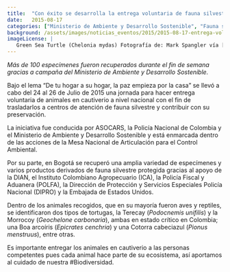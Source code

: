 ```yaml
---
title:  "Con éxito se desarrolla la entrega voluntaria de fauna silvestre en el país"
date:   2015-08-17
categories: ["Ministerio de Ambiente y Desarrollo Sostenible", "Fauna silvestre", "2015"]
background: /assets/images/noticias_eventos/2015/2015-08-17-entrega-voluntaria-de-fauna-silvestre.jpg
imageLicense: |
   Green Sea Turtle (Chelonia mydas) Fotografía de: Mark Spangler vía [Flickr](https://flic.kr/p/sUytGj)
---
```


*Más de 100 especímenes fueron recuperados durante el fin de semana gracias a campaña del Ministerio de Ambiente y Desarrollo Sostenible.*  

Bajo el lema “De tu hogar a su hogar, la paz empieza por la casa” se llevó a cabo del 24 al 26 de Julio de 2015 una jornada para hacer entrega voluntaria de animales en cautiverio a nivel nacional con el fin de trasladarlos a centros de atención de fauna silvestre y contribuir con su preservación.  

La iniciativa fue conducida por ASOCARS, la Policía Nacional de Colombia y el Ministerio de Ambiente y Desarrollo Sostenible y está enmarcada dentro de las acciones de la Mesa Nacional de Articulación para el Control Ambiental.  

Por su parte, en Bogotá se recuperó una amplia variedad de especímenes y varios productos derivados de fauna silvestre protegida gracias al apoyo de la DIAN, el Instituto Colombiano Agropecuario (ICA), la Policía Fiscal y Aduanera (POLFA), la Dirección de Protección y Servicios Especiales Policía Nacional (DIPRO) y la Embajada de Estados Unidos.  

Dentro de los animales recogidos, que en su mayoría fueron aves y reptiles, se identificaron dos tipos de tortugas, la Terecay (*Podocnemis unifilis*) y la Morrocoy (*Geochelone carbonaria*), ambas en estado crítico en Colombia; una Boa arcoíris (*Epicrates cenchria*) y una Cotorra cabeciazul (*Pionus menstruus*), entre otras.  

Es importante entregar los animales en cautiverio a las personas competentes pues cada animal hace parte de su ecosistema, así aportamos al cuidado de nuestra #Biodiversidad.
